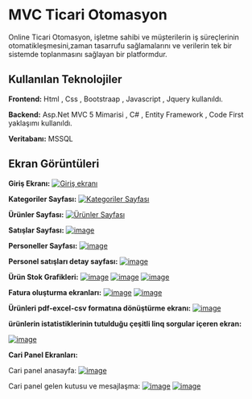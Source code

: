 
# MVC Ticari Otomasyon

Online Ticari Otomasyon, işletme sahibi ve mü̧sterilerin iş süreçlerinin otomatikleşmesini,zaman tasarrufu sağlamalarını ve verilerin tek bir sistemde toplanmasını sağlayan bir platformdur.


## Kullanılan Teknolojiler

**Frontend:** Html , Css , Bootstraap , Javascript , Jquery kullanıldı.

**Backend:** Asp.Net MVC 5 Mimarisi , C# , Entity Framework , Code First yaklaşımı kullanıldı. 

**Veritabanı:** MSSQL 


  
## Ekran Görüntüleri
**Giriş Ekranı:**
[![Giriş ekranı](https://r.resimlink.com/HpdzsBPZXUu.png)](https://resimlink.com/HpdzsBPZXUu)
  
**Kategoriler Sayfası:**
[![Kategoriler Sayfası](https://r.resimlink.com/BzpThmFk-Xr.png)](https://resimlink.com/BzpThmFk-Xr)

**Ürünler Sayfası:**
[![Ürünler Sayfası](https://r.resimlink.com/gUnvVtW.png)](https://resimlink.com/gUnvVtW)

**Satışlar Sayfası:**
[![image](https://r.resimlink.com/LKpCZxsIGk.png)](https://resimlink.com/LKpCZxsIGk)

**Personeller Sayfası:**
[![image](https://r.resimlink.com/MRz_D-X4857.png)](https://resimlink.com/MRz_D-X4857)

**Personel satışları detay sayfası:**
[![image](https://r.resimlink.com/YMlmR3F0.png)](https://resimlink.com/YMlmR3F0)

**Ürün Stok Grafikleri:**
[![image](https://r.resimlink.com/JQOq5DR.png)](https://resimlink.com/JQOq5DR)
[![image](https://r.resimlink.com/DA0s6qSjh.png)](https://resimlink.com/DA0s6qSjh)
[![image](https://r.resimlink.com/1keWrFa.png)](https://resimlink.com/1keWrFa)

**Fatura oluşturma ekranları:**
[![image](https://r.resimlink.com/y2l1VQ.png)](https://resimlink.com/y2l1VQ)
[![image](https://r.resimlink.com/Jdr-E8TXNhp.png)](https://resimlink.com/Jdr-E8TXNhp)

**Ürünleri pdf-excel-csv formatına dönüştürme ekranı:**
[![image](https://r.resimlink.com/wfLrZ.png)](https://resimlink.com/wfLrZ)

**ürünlerin istatistiklerinin tutulduğu çeşitli linq sorgular içeren ekran:**

[![image](https://r.resimlink.com/QIuiD.png)](https://resimlink.com/QIuiD)

**Cari Panel Ekranları:**

 Cari panel anasayfa:
 [![image](https://r.resimlink.com/IPpvHiBkF.png)](https://resimlink.com/IPpvHiBkF)

 Cari panel gelen kutusu ve mesajlaşma:
 [![image](https://r.resimlink.com/vxKEAGVlJDdC.png)](https://resimlink.com/vxKEAGVlJDdC)
 [![image](https://r.resimlink.com/hJDVL_.png)](https://resimlink.com/hJDVL_)
